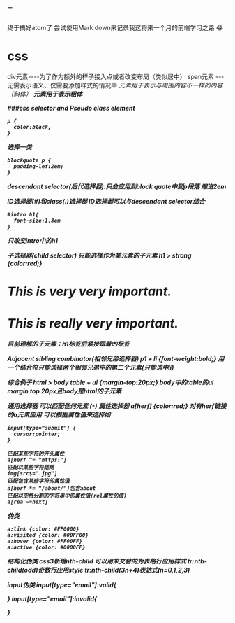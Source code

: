 # -
终于搞好atom了
尝试使用Mark down来记录我这将来一个月的前端学习之路 😂

# css

 div元素----为了作为额外的样子接入点或者改变布局（类似居中）
 span元素 ---无需表示语义、仅需要添加样式的情况中
 <i>元素用于表示与周围内容不一样的内容（斜体）
 <b>元素用于表示粗体

###css selector and Pseudo class element
```
p {
  color:black,    
}
```
选择一类

```
blockquote p {
  padding-lef:2em;
}
```
descendant selector(后代选择器):只会应用到block quote中到p段落 缩进2em

ID选择器(#)和class(.)选择器
ID选择器可以与descendant selector结合
```
#intro h1{
  font-size:1.8em     
}
```
只改变intro中的h1

子选择器(child selector) 只能选择作为某元素的子元素
h1 > strong {color:red;}
<h1>This is <strong>very</strong> <strong>very</strong> important.</h1>
<h1>This is <em>really <strong>very</strong></em> important.</h1>
目前理解的子元素：h1标签后紧接跟着的标签


Adjacent sibling combinator(相邻兄弟选择器)
p1 + li {font-weight:bold;}
用一个结合符只能选择两个相邻兄弟中的第二个元素(只能选中li)

综合例子
html > body table + ul {margin-top:20px;}
body中的table的ul margin top 20px且body是html的子元素

通用选择器
可以匹配任何元素 (`*`)
属性选择器
a[herf] {color:red;} 对有herf链接的a元素应用
可以根据属性值来选择如
```
input[type="submit"] {
  cursor:pointer;
}

匹配某些字符的开头属性
a[herf ^= "https:"]
匹配以某些字符结尾
img[src$=".jpg"]
匹配包含某些字符的属性值
a[herf *= "/about/"]包含about
匹配以空格分割的字符串中的属性值(rel属性的值)
a[rea ~=next]
```

伪类
```
a:link {color: #FF0000}
a:visited {color: #00FF00}
a:hover {color: #FF00FF}
a:active {color: #0000FF}

```

结构化伪类
css3新增nth-child 可以用来交替的为表格行应用样式
tr:nth-child(odd)奇数行应用style
tr:nth-child(3n+4)表达式(n=0,1,2,3)

input伪类
input[type="email"]:valid{

}
input[type="email"]:invalid{

}
